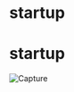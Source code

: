 ﻿# startup
# startup
![Capture](https://user-images.githubusercontent.com/34512952/206032011-bcf15062-6c91-473f-9a45-2d1f28fc722a.PNG)
